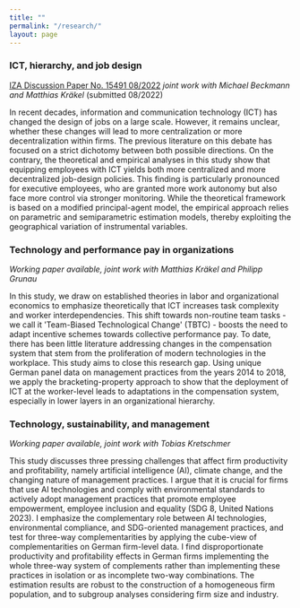 ```yaml
---
title: ""
permalink: "/research/"
layout: page
---
```


### ICT, hierarchy, and job design 
[IZA Discussion Paper No. 15491 08/2022](https://www.iza.org/publications/dp/15491/information-and-communication-technology-hierarchy-and-job-design) *joint work with Michael Beckmann and Matthias Kräkel* (submitted 08/2022)

In recent decades, information and communication technology (ICT) has changed the design of jobs on a large scale. However, it remains unclear, whether these changes will lead to more centralization or more decentralization within firms. The previous literature on this debate has focused on a strict dichotomy between both possible directions. On the contrary, the theoretical and empirical analyses in this study show that equipping employees with ICT yields both more centralized  and more decentralized job-design policies. This finding is particularly pronounced for executive employees, who are granted more work autonomy but also face more control via stronger monitoring. While the theoretical framework is based on a modified principal-agent model, the empirical approach relies on parametric and semiparametric estimation models, thereby exploiting the geographical variation of instrumental variables.

### Technology and performance pay in organizations
*Working paper available,* *joint work with Matthias Kräkel and Philipp Grunau*

In this study, we draw on established theories in labor and organizational economics to emphasize theoretically that ICT increases task complexity and worker interdependencies. This shift towards non-routine team tasks - we call it 'Team-Biased Technological Change' (TBTC) - boosts the need to adapt incentive schemes towards collective performance pay. To date, there has been little literature addressing changes in the compensation system that stem from the proliferation of modern technologies in the workplace. This study aims to close this research gap. Using unique German panel data on management practices from the years 2014 to 2018, we apply the bracketing-property approach to show that the deployment of ICT at the worker-level leads to adaptations in the compensation system, especially in lower layers in an organizational hierarchy.

### Technology, sustainability, and management
*Working paper available,* *joint work with Tobias Kretschmer*

This study discusses three pressing challenges that affect firm productivity and profitability, namely artificial intelligence (AI), climate change, and the changing nature of management practices. I argue that it is crucial for firms that use AI technologies and comply with environmental standards to actively adopt management practices that promote employee empowerment, employee inclusion and equality (SDG 8, United Nations 2023). I emphasize the complementary role between AI technologies, environmental compliance, and SDG-oriented management practices, and test for three-way complementarities by applying the cube-view of complementarities on German firm-level data. I find disproportionate productivity and profitability effects in German firms implementing the whole three-way system of complements rather than implementing these practices in isolation or as incomplete two-way combinations. The estimation results are robust to the construction of a homogeneous firm population, and to subgroup analyses considering firm size and industry.
